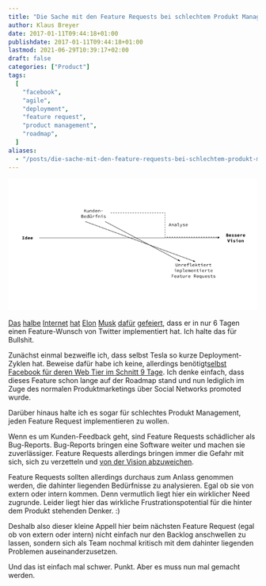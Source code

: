 ```yaml
---
title: "Die Sache mit den Feature Requests bei schlechtem Produkt Management"
author: Klaus Breyer
date: 2017-01-11T09:44:18+01:00
publishdate: 2017-01-11T09:44:18+01:00
lastmod: 2021-06-29T10:39:17+02:00
draft: false
categories: ["Product"]
tags:
  [
    "facebook",
    "agile",
    "deployment",
    "feature request",
    "product management",
    "roadmap",
  ]
aliases:
  - "/posts/die-sache-mit-den-feature-requests-bei-schlechtem-produkt-management/"
---
```


![](2017-01-11-feature-requests.png)

[Das](https://twitter.com/nicoleyershon/status/816585699826761728) [halbe](https://www.goodthingsguy.com/business/elon-musk-receives-product-suggestion-twitter-implements-6-days-later/) [Internet](https://medium.com/@MeierMarketing/getting-that-c-level-buy-in-for-twitter-elon-musk-receives-product-suggestion-on-twitter-tesla-e63dcec271b7#.uenmuphpo) [hat](https://news.ycombinator.com/item?id=13258882) [Elon](https://www.facebook.com/loic/posts/358222374547033) [Musk](https://twitter.com/faris/status/812383727091412997) [dafür](https://www.linkedin.com/pulse/getting-c-level-buy-in-twitter-elon-musk-receives-product-meier) [gefeiert](https://twitter.com/SeedMasterTrent/status/818093043098079232), dass er in nur 6 Tagen einen Feature-Wunsch von Twitter implementiert hat. Ich halte das für Bullshit.

Zunächst einmal bezweifle ich, dass selbst Tesla so kurze Deployment-Zyklen hat. Beweise dafür habe ich keine, allerdings benötigt[selbst Facebook für deren Web Tier im Schnitt 9 Tage](https://www.youtube.com/watch?v=LR7mifkS4PQ). Ich denke einfach, dass dieses Feature schon lange auf der Roadmap stand und nun lediglich im Zuge des normalen Produktmarketings über Social Networks promoted wurde.

Darüber hinaus halte ich es sogar für schlechtes Produkt Management, jeden Feature Request implementieren zu wollen.

Wenn es um Kunden-Feedback geht, sind Feature Requests schädlicher als Bug-Reports. Bug-Reports bringen eine Software weiter und machen sie zuverlässiger. Feature Requests allerdings bringen immer die Gefahr mit sich, sich zu verzetteln und [von der Vision abzuweichen](https://klaus-breyer.de/blog/entrepreneurship/von-der-idee-zur-vision-der-eigene-handlungsspielraum-als-sliding-window/1808).

Feature Requests sollten allerdings durchaus zum Anlass genommen werden, die dahinter liegenden Bedürfnisse zu analysieren. Egal ob sie von extern oder intern kommen. Denn vermutlich liegt hier ein wirklicher Need zugrunde. Leider liegt hier das wirkliche Frustrationspotential für die hinter dem Produkt stehenden Denker. :)

Deshalb also dieser kleine Appell hier beim nächsten Feature Request (egal ob von extern oder intern) nicht einfach nur den Backlog anschwellen zu lassen, sondern sich als Team nochmal kritisch mit dem dahinter liegenden Problemen auseinanderzusetzen.

Und das ist einfach mal schwer. Punkt. Aber es muss nun mal gemacht werden.
